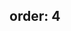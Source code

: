 order: 4
---

<?# Figure Src="/img/documentation/use-flexmotion-assets-2d8ways.jpg" Class="text-center" /?>
